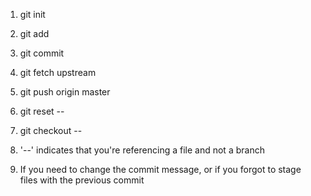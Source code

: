 1. git init
2. git add
3. git commit
4. git fetch upstream
5. git push origin master

1. git reset --
2. git checkout -- 
3. '--' indicates that you're referencing a file and not a branch
4. If you need to change the commit message, or if you forgot to stage files with the previous commit
